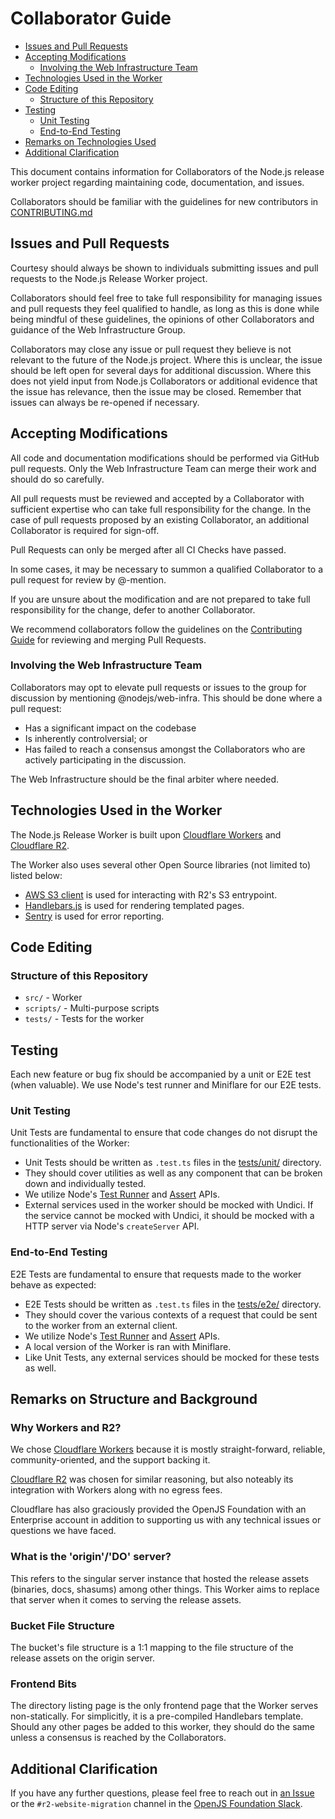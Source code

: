 # Collaborator Guide

- [Issues and Pull Requests](#issues-and-pull-requests)
- [Accepting Modifications](#accepting-modifications)
  - [Involving the Web Infrastructure Team](#involving-the-web-infrastructure-team)
- [Technologies Used in the Worker](#technologies-used-in-the-worker)
- [Code Editing](#code-editing)
  - [Structure of this Repository](#structure-of-this-repository)
- [Testing](#testing)
  - [Unit Testing](#unit-testing)
  - [End-to-End Testing](#end-to-end-testing)
- [Remarks on Technologies Used](#remarks-on-technologies-used)
- [Additional Clarification](#additional-clarification)

This document contains information for Collaborators of the Node.js release worker project regarding maintaining code, documentation, and issues.

Collaborators should be familiar with the guidelines for new contributors in [CONTRIBUTING.md](./CONTRIBUTING.md)

## Issues and Pull Requests

Courtesy should always be shown to individuals submitting issues and pull requests to the Node.js Release Worker project.

Collaborators should feel free to take full responsibility for managing issues and pull requests they feel qualified to handle, as long as this is done while being mindful of these guidelines, the opinions of other Collaborators and guidance of the Web Infrastructure Group.

Collaborators may close any issue or pull request they believe is not relevant to the future of the Node.js project. Where this is unclear, the issue should be left open for several days for additional discussion. Where this does not yield input from Node.js Collaborators or additional evidence that the issue has relevance, then the issue may be closed. Remember that issues can always be re-opened if necessary.

## Accepting Modifications

All code and documentation modifications should be performed via GitHub pull requests. Only the Web Infrastructure Team can merge their work and should do so carefully.

All pull requests must be reviewed and accepted by a Collaborator with sufficient expertise who can take full responsibility for the change. In the case of pull requests proposed by an existing Collaborator, an additional Collaborator is required for sign-off.

Pull Requests can only be merged after all CI Checks have passed.

In some cases, it may be necessary to summon a qualified Collaborator to a pull request for review by @-mention.

If you are unsure about the modification and are not prepared to take full responsibility for the change, defer to another Collaborator.

We recommend collaborators follow the guidelines on the [Contributing Guide](./CONTRIBUTING.md) for reviewing and merging Pull Requests.

### Involving the Web Infrastructure Team

Collaborators may opt to elevate pull requests or issues to the group for discussion by mentioning @nodejs/web-infra. This should be done where a pull request:

- Has a significant impact on the codebase
- Is inherently controlversial; or
- Has failed to reach a consensus amongst the Collaborators who are actively participating in the discussion.

The Web Infrastructure should be the final arbiter where needed.

## Technologies Used in the Worker

The Node.js Release Worker is built upon [Cloudflare Workers](https://developers.cloudflare.com/workers/) and [Cloudflare R2](https://developers.cloudflare.com/r2/).

The Worker also uses several other Open Source libraries (not limited to) listed below:

- [AWS S3 client](https://www.npmjs.com/package/@aws-sdk/client-s3) is used for interacting with R2's S3 entrypoint.
- [Handlebars.js](https://www.npmjs.com/package/handlebars) is used for rendering templated pages.
- [Sentry](https://sentry.io/about) is used for error reporting.

## Code Editing

### Structure of this Repository

- `src/` - Worker
- `scripts/` - Multi-purpose scripts
- `tests/` - Tests for the worker

## Testing

Each new feature or bug fix should be accompanied by a unit or E2E test (when valuable). We use Node's test runner and Miniflare for our E2E tests.

### Unit Testing

Unit Tests are fundamental to ensure that code changes do not disrupt the functionalities of the Worker:

- Unit Tests should be written as `.test.ts` files in the [tests/unit/](./tests/unit/) directory.
- They should cover utilities as well as any component that can be broken down and individually tested.
- We utilize Node's [Test Runner](https://nodejs.org/api/test.html) and [Assert](https://nodejs.org/api/assert.html) APIs.
- External services used in the worker should be mocked with Undici. If the service cannot be mocked with Undici, it should be mocked with a HTTP server via Node's `createServer` API.

### End-to-End Testing

E2E Tests are fundamental to ensure that requests made to the worker behave as expected:

- E2E Tests should be written as `.test.ts` files in the [tests/e2e/](./tests/e2e/) directory.
- They should cover the various contexts of a request that could be sent to the worker from an external client.
- We utilize Node's [Test Runner](https://nodejs.org/api/test.html) and [Assert](https://nodejs.org/api/assert.html) APIs.
- A local version of the Worker is ran with Miniflare.
- Like Unit Tests, any external services should be mocked for these tests as well.

## Remarks on Structure and Background

### Why Workers and R2?

We chose [Cloudflare Workers](https://workers.cloudflare.com) because it is mostly straight-forward, reliable, community-oriented, and the support backing it.

[Cloudflare R2](https://www.cloudflare.com/developer-platform/r2/) was chosen for similar reasoning, but also noteably its integration with Workers along with no egress fees.

Cloudflare has also graciously provided the OpenJS Foundation with an Enterprise account in addition to supporting us with any technical issues or questions we have faced.

### What is the 'origin'/'DO' server?

This refers to the singular server instance that hosted the release assets (binaries, docs, shasums) among other things.
This Worker aims to replace that server when it comes to serving the release assets.

### Bucket File Structure

The bucket's file structure is a 1:1 mapping to the file structure of the release assets on the origin server.

### Frontend Bits

The directory listing page is the only frontend page that the Worker serves non-statically. For simplicitly, it is a pre-compiled Handlebars template.
Should any other pages be added to this worker, they should do the same unless a consensus is reached by the Collaborators.

## Additional Clarification

If you have any further questions, please feel free to reach out in [an Issue](https://github.com/nodejs/release-cloudflare-worker/issues/new) or the `#r2-website-migration` channel in the [OpenJS Foundation Slack](https://openjsf.org/collaboration).
